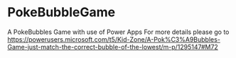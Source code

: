 # PokeBubbleGame
A PokeBubbles Game with use of Power Apps  For more details please go to https://powerusers.microsoft.com/t5/Kid-Zone/A-Pok%C3%A9Bubbles-Game-just-match-the-correct-bubble-of-the-lowest/m-p/1295147#M72
